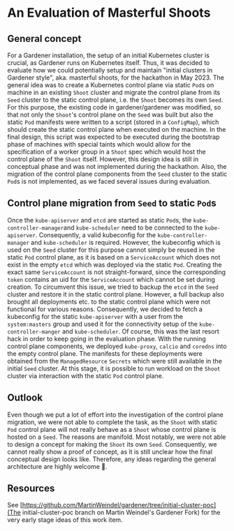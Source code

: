 # An Evaluation of Masterful Shoots

## General concept

For a Gardener installation, the setup of an initial Kubernetes cluster is crucial, as Gardener runs on Kubernetes itself. Thus, it was decided to evaluate how we could potentially setup and maintain "initial clusters in Gardener style", aka. masterful shoots, for the hackathon in May 2023. The general idea was to create a Kubernetes control plane via static `Pod`s on machine in an existing `Shoot` cluster and migrate the control plane from its `Seed` cluster to the static control plane, i.e. the `Shoot` becomes its own `Seed`. For this purpose, the existing code in gardener/gardener was modified, so that not only the `Shoot`'s control plane on the `Seed` was built but also the static `Pod` manifests were written to a script (stored in a `ConfigMap`), which should create the static control plane when executed on the machine. In the final design, this script was expected to be executed during the bootstrap phase of machines with special taints which would allow for the specification of a worker group in a `Shoot` spec which would host the control plane of the `Shoot` itself. However, this design idea is still in conceptual phase and was not implemented during the hackathon. Also, the migration of the control plane components from the `Seed` cluster to the static `Pod`s is not implemented, as we faced several issues during evaluation.

## Control plane migration from `Seed` to static `Pod`s

Once the `kube-apiserver` and `etcd` are started as static `Pod`s, the `kube-controller-manager`and `kube-scheduler` need to be connected to the `kube-apiserver`. Consequently, a valid kubeconfig for the `kube-controller-manager` and `kube-scheduler` is required. However, the kubeconfig which is used on the `Seed` cluster for this purpose cannot simply be reused in the static `Pod` control plane, as it is based on a `ServiceAccount` which does not exist in the empty `etcd` which was deployed via the static `Pod`. Creating the exact same `ServiceAccount` is not straight-forward, since the corresponding `token` contains an uid for the `ServiceAccount` which cannot be set during creation. To circumvent this issue, we tried to backup the `etcd` in the `Seed` cluster and restore it in the static control plane. However, a full backup also brought all deployments etc. to the static control plane which were not functional for various reasons.
Consequently, we decided to fetch a kubeconfig for the static `kube-apiserver` with a user from the `system:masters` group and used it for the connectivity setup of the `kube-controller-manger` and `kube-scheduler`. Of course, this was the last resort hack in order to keep going in the evaluation phase.
With the running control plane components, we deployed `kube-proxy`, `calcio` and `coredns` into the empty control plane. The manifests for these deployments were obtained from the `ManagedResource` `Secrets` which were still available in the initial `Seed` cluster.
At this stage, it is possible to run workload on the `Shoot` cluster via interaction with the static `Pod` control plane.

## Outlook

Even though we put a lot of effort into the investigation of the control plane migration, we were not able to complete the task, as the `Shoot` with static `Pod` control plane will not really behave as a `Shoot` whose control plane is hosted on a `Seed`. The reasons are manifold. Most notably, we were not able to design a concept for making the `Shoot` its own `Seed`. Consequently, we cannot really show a proof of concept, as it is still unclear how the final conceptual design looks like. Therefore, any ideas regarding the general architecture are highly welcome 🙂.

## Resources

See [https://github.com/MartinWeindel/gardener/tree/initial-cluster-poc](The initial-cluster-poc branch on Martin Weindel's Gardener Fork) for the very early stage ideas of this work item.
